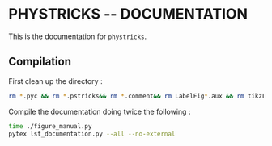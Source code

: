 # PHYSTRICKS -- DOCUMENTATION

This is the documentation for `phystricks`. 

## Compilation

First clean up the directory :
```bash
rm *.pyc && rm *.pstricks&& rm *.comment&& rm LabelFig*.aux && rm tikzFIGLabel*
```

Compile the documentation doing twice the following :
```bash
time ./figure_manual.py
pytex lst_documentation.py --all --no-external
```


